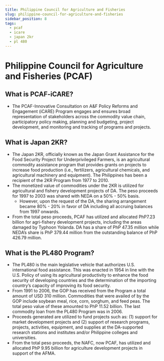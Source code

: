 ```yaml
---
title: Philippine Council for Agriculture and Fisheries
slug: philippine-council-for-agriculture-and-fisheries
sidebar_position: 8
tags:
  - pcaf
  - icare
  - japan 2kr
  - pl 480
---
```


# Philippine Council for Agriculture and Fisheries (PCAF)

## What is PCAF-iCARE?

- The PCAF-Innovative Consultation on A&F Policy Reforms and Engagement (iCARE) Program engages and ensures broad representation of stakeholders across the commodity value chain, participatory policy making, planning and budgeting, project development, and monitoring and tracking of programs and projects.

## What is Japan 2KR?

- The Japan 2KR, officially known as the Japan Grant Assistance for the Food Security Project for Underprivileged Farmers, is an agricultural commodity assistance program that provides grants on projects to increase food production (i.e., fertilizers, agricultural chemicals, and agricultural machinery and equipment). The Philippines has been a recipient of the 2KR Program from 1977 to 2010.
- The monetized value of commodities under the 2KR is utilized for agricultural and fishery development projects of DA.  The peso proceeds for 1997 to 2003 was shared with NEDA on a 50% - 50% basis. 
  - However, upon the request of the DA, the sharing arrangement became 80% - 20% in favor of DA including all accruing balances from 1997 onwards.
- From the total peso proceeds, PCAF has utilized and allocated PhP7.23 billion for agri-fishery development projects, including the areas damaged by Typhoon Yolanda.  DA has a share of PhP 47.35 million while NEDA’s share is PhP 379.44 million from the outstanding balance of PhP 426.79 million.

## What is the PL480 Program?

- The PL480 is the main legislative vehicle that authorizes U.S. international food assistance.  This was enacted in 1954 in line with the U.S. Policy of using its agricultural productivity to enhance the food security of developing countries and the determination of the importing country’s capacity of improving its food security.
- From 1991 to 2006, the GOP has received from the Program a total amount of USD 310 million.  Commodities that were availed of by the GOP include soybean meal, rice, corn, sorghum, and feed peas. The total peso value of these amounted to PhP 11.52 billion. The last commodity loan from the PL480 Program was in 2006.
- Proceeds generated are utilized to fund projects such as: (1) support for market development projects and (2) support of research programs, projects, activities, equipment, and supplies at the DA-supported research stations and institutes and/or Philippine colleges and universities. 
- From the total peso proceeds, the NAFC, now PCAF, has utilized and allocated PhP 9.95 billion for agriculture development projects in support of the AFMA.

